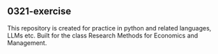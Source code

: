## 0321-exercise
This repository is created for practice in python and related languages, LLMs etc.
Built for the class Research Methods for Economics and Management.
